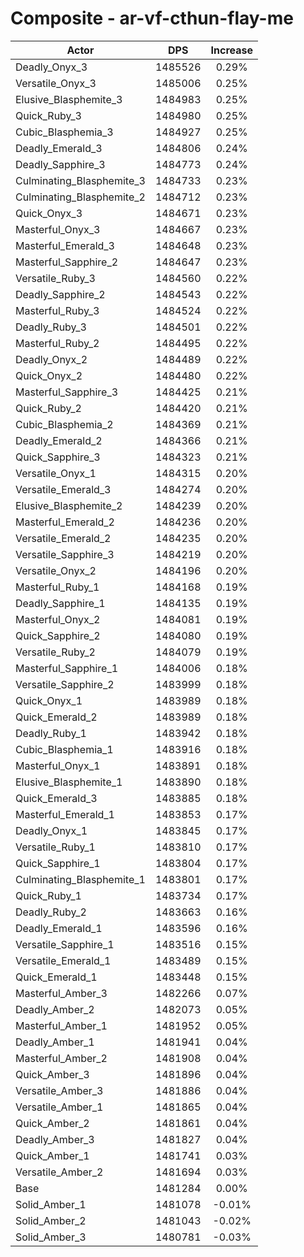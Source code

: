 # Composite - ar-vf-cthun-flay-me
| Actor | DPS | Increase |
|---|:---:|:---:|
|Deadly_Onyx_3|1485526|0.29%|
|Versatile_Onyx_3|1485006|0.25%|
|Elusive_Blasphemite_3|1484983|0.25%|
|Quick_Ruby_3|1484980|0.25%|
|Cubic_Blasphemia_3|1484927|0.25%|
|Deadly_Emerald_3|1484806|0.24%|
|Deadly_Sapphire_3|1484773|0.24%|
|Culminating_Blasphemite_3|1484733|0.23%|
|Culminating_Blasphemite_2|1484712|0.23%|
|Quick_Onyx_3|1484671|0.23%|
|Masterful_Onyx_3|1484667|0.23%|
|Masterful_Emerald_3|1484648|0.23%|
|Masterful_Sapphire_2|1484647|0.23%|
|Versatile_Ruby_3|1484560|0.22%|
|Deadly_Sapphire_2|1484543|0.22%|
|Masterful_Ruby_3|1484524|0.22%|
|Deadly_Ruby_3|1484501|0.22%|
|Masterful_Ruby_2|1484495|0.22%|
|Deadly_Onyx_2|1484489|0.22%|
|Quick_Onyx_2|1484480|0.22%|
|Masterful_Sapphire_3|1484425|0.21%|
|Quick_Ruby_2|1484420|0.21%|
|Cubic_Blasphemia_2|1484369|0.21%|
|Deadly_Emerald_2|1484366|0.21%|
|Quick_Sapphire_3|1484323|0.21%|
|Versatile_Onyx_1|1484315|0.20%|
|Versatile_Emerald_3|1484274|0.20%|
|Elusive_Blasphemite_2|1484239|0.20%|
|Masterful_Emerald_2|1484236|0.20%|
|Versatile_Emerald_2|1484235|0.20%|
|Versatile_Sapphire_3|1484219|0.20%|
|Versatile_Onyx_2|1484196|0.20%|
|Masterful_Ruby_1|1484168|0.19%|
|Deadly_Sapphire_1|1484135|0.19%|
|Masterful_Onyx_2|1484081|0.19%|
|Quick_Sapphire_2|1484080|0.19%|
|Versatile_Ruby_2|1484079|0.19%|
|Masterful_Sapphire_1|1484006|0.18%|
|Versatile_Sapphire_2|1483999|0.18%|
|Quick_Onyx_1|1483989|0.18%|
|Quick_Emerald_2|1483989|0.18%|
|Deadly_Ruby_1|1483942|0.18%|
|Cubic_Blasphemia_1|1483916|0.18%|
|Masterful_Onyx_1|1483891|0.18%|
|Elusive_Blasphemite_1|1483890|0.18%|
|Quick_Emerald_3|1483885|0.18%|
|Masterful_Emerald_1|1483853|0.17%|
|Deadly_Onyx_1|1483845|0.17%|
|Versatile_Ruby_1|1483810|0.17%|
|Quick_Sapphire_1|1483804|0.17%|
|Culminating_Blasphemite_1|1483801|0.17%|
|Quick_Ruby_1|1483734|0.17%|
|Deadly_Ruby_2|1483663|0.16%|
|Deadly_Emerald_1|1483596|0.16%|
|Versatile_Sapphire_1|1483516|0.15%|
|Versatile_Emerald_1|1483489|0.15%|
|Quick_Emerald_1|1483448|0.15%|
|Masterful_Amber_3|1482266|0.07%|
|Deadly_Amber_2|1482073|0.05%|
|Masterful_Amber_1|1481952|0.05%|
|Deadly_Amber_1|1481941|0.04%|
|Masterful_Amber_2|1481908|0.04%|
|Quick_Amber_3|1481896|0.04%|
|Versatile_Amber_3|1481886|0.04%|
|Versatile_Amber_1|1481865|0.04%|
|Quick_Amber_2|1481861|0.04%|
|Deadly_Amber_3|1481827|0.04%|
|Quick_Amber_1|1481741|0.03%|
|Versatile_Amber_2|1481694|0.03%|
|Base|1481284|0.00%|
|Solid_Amber_1|1481078|-0.01%|
|Solid_Amber_2|1481043|-0.02%|
|Solid_Amber_3|1480781|-0.03%|
